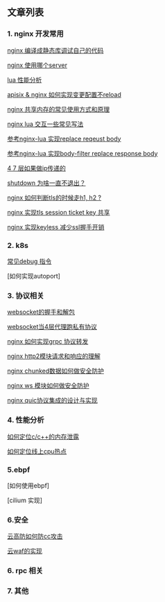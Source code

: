 ## 文章列表

### 1. nginx 开发常用
[nginx 编译成静态库调试自己的代码](nginx/nginx_as_static.md)

[nginx 使用哪个server](nginx/find_virtual_server.md)

[lua 性能分析](nginx/lua_performance.md)

[apisix & nginx 如何实现变更配置不reload](nginx/dyups_dyserver.md)

[nginx 共享内存的常见使用方式和原理](nginx/shm_example.md)

[nginx lua 交互一些常见写法](nginx/lua_c.md)

[参考nginx-lua 实现replace reqeust body](nginx/repalce_request_body.md)

[参考nginx-lua 实现body-filter replace response body](replace_response_body.md)

[4 7 层如果做ip传递的](nginx/server_addr.md)

[shutdown 为啥一直不退出？](nginx/shutdown.md)

[nginx 如何判断tls的时候走h1, h2 ?](nginx/ssl_h2.md)

[nginx 实现tls session ticket key 共享](nginx/session_ticket.md)

[nginx 实现keyless 减少ssl握手开销](nginx/keyless.md)


### 2. k8s
[常见debug 指令](k8s/debug.md)

[如何实现autoport]

### 3. 协议相关
[websocket的握手和解包](websocket/websocket_frame.md)

[websocket当4层代理跑私有协议](websocket/websocket_proxy.md)

[nginx 如何实现grpc 协议转发](nginx/grpc_implement.md)

[nginx http2模块请求和响应的理解](nginx/http2.md)

[nginx chunked数据如何做安全防护](nginx/chunked.md)

[nginx ws 模块如何做安全防护](nginx/ws_waf.md)

[nginx quic协议集成的设计与实现](nginx/quic.md)


### 4. 性能分析

[如何定位c/c++的内存泄露](nginx/mem_leak.md)

[如何定位线上cpu热点](c/cpu_profile.md)

### 5.ebpf
[如何使用ebpf]

[cilium 实现]

### 6.安全
[云高防如何防cc攻击](waf/cc.md)

[云waf的实现](waf/waf.md)

### 6. rpc 相关

### 7. 其他
